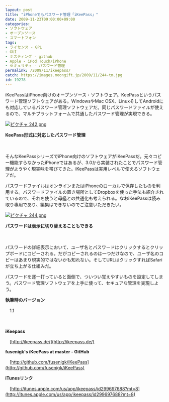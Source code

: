 ```yaml
---
layout: post
title: "iPhoneでもパスワード管理「iKeePass」"
date: 2009-11-23T09:00:00+09:00
categories:
- ソフトウェア
- オープンソース
- スマートフォン
tags: 
- ライセンス - GPL
- GUI
- ホスティング - github
- Apple - iPod Touch/iPhone
- セキュリティ - パスワード管理
permalink: /2009/11/ikeepass/
catch: https://images.moongift.jp/2009/11/244-tm.jpg
id: 19278
---
```

iKeePassはiPhone向けのオープンソース・ソフトウェア。KeePassというパスワード管理ソフトウェアがある。WindowsやMac OSX、LinuxそしてAndroidにも対応しているパスワード管理ソフトウェアだ。同じパスワードファイルが使えるので、マルチプラットフォームで共通したパスワード管理が実現できる。

  

[![ピクチャ 242.png](https://images.moongift.jp/2009/11/242-tm.jpg)](https://images.moongift.jp/2009/11/242.png)  
  
**KeePass形式に対応したパスワード管理**

  

　

  

そんなKeePassシリーズでiPhone向けのソフトウェアがiKeePassだ。元々コピー機能すらなかったiPhoneではあるが、3.0から実装されたことでパスワード管理がようやく現実味を帯びてきた。iKeePassは実用レベルで使えるソフトウェアだ。

  
  
<!--more-->

パスワードファイルはオンラインまたはiPhoneのローカルで保存したものを利用する。パスワードファイルの置き場所としてDropboxを使った手法も紹介されているので、それを使うと母艦との共通化も考えられる。なおiKeePassは読み取り専用であり、編集はできないのでご注意いただきたい。

  

[![ピクチャ 244.png](https://images.moongift.jp/2009/11/244-tm.jpg)](https://images.moongift.jp/2009/11/244.png)  
  
**パスワードは表示に切り替えることもできる**

  

　

  

パスワードの詳細表示において、ユーザ名とパスワードはクリックするとクリップボードにコピーされる。だがコピーされるのは一つだけなので、ユーザ名のコピーはあまり現実的ではないかも知れない。そしてURLはクリックすればSafariが立ち上がる仕組みだ。

  

パスワードを逐一打っていると面倒で、ついつい覚えやすいものを設定してしまう。パスワード管理ソフトウェアを上手に使って、セキュアな管理を実現しよう。

  

**執筆時のバージョン**  
  
　1.1

  

　

  

**iKeepass**  
  
　[http://ikeepass.de/](http://ikeepass.de/)

  

**fusenigk's iKeePass at master - GitHub**  
  
　[http://github.com/fusenigk/iKeePass](http://github.com/fusenigk/iKeePass)

  

**iTunesリンク**  
  
　[http://itunes.apple.com/us/app/ikeepass/id299697688?mt=8](http://itunes.apple.com/us/app/ikeepass/id299697688?mt=8)

  
